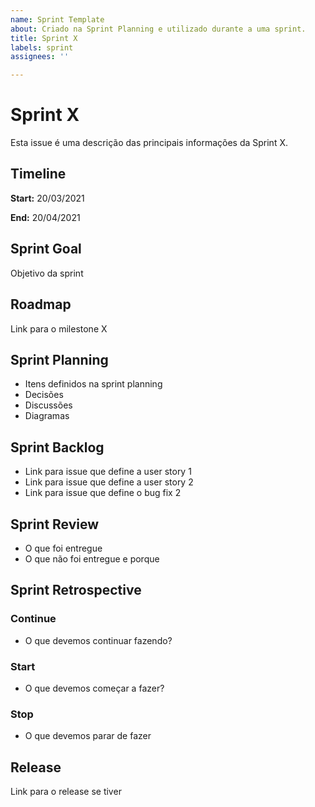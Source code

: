 ```yaml
---
name: Sprint Template
about: Criado na Sprint Planning e utilizado durante a uma sprint.
title: Sprint X
labels: sprint
assignees: ''

---
```


# Sprint X
Esta issue é uma descrição das principais informações da Sprint X.

## Timeline

**Start:** 20/03/2021

**End:** 20/04/2021

## Sprint Goal
Objetivo da sprint

## Roadmap
Link para o milestone X

## Sprint Planning
- Itens definidos na sprint planning
- Decisões
- Discussões
- Diagramas

## Sprint Backlog
- Link para issue que define a user story 1
- Link para issue que define a user story 2
- Link para issue que define o bug fix 2

## Sprint Review
- O que foi entregue
- O que não foi entregue e porque

## Sprint Retrospective

### Continue
- O que devemos continuar fazendo?

### Start
- O que devemos começar a fazer?

### Stop
- O que devemos parar de fazer

## Release
Link para o release se tiver
